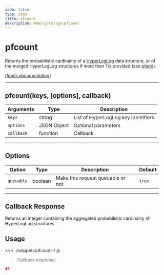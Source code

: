 ```yaml
---
code: false
type: page
title: pfcount
description: MemoryStorage:pfcount
---
```


# pfcount

Returns the probabilistic cardinality of a [HyperLogLog](https://en.wikipedia.org/wiki/HyperLogLog) data structure, or of the merged HyperLogLog structures if more than 1 is provided (see [pfadd](/sdk/js/5/memory-storage/pfadd)).

[[_Redis documentation_]](https://redis.io/commands/pfcount)

---

## pfcount(keys, [options], callback)

| Arguments  | Type        | Description                         |
| ---------- | ----------- | ----------------------------------- |
| `keys`     | string      | List of HyperLogLog key identifiers |
| `options`  | JSON Object | Optional parameters                 |
| `callback` | function    | Callback                            |

---

## Options

| Option     | Type    | Description                       | Default |
| ---------- | ------- | --------------------------------- | ------- |
| `queuable` | boolean | Make this request queuable or not | `true`  |

---

## Callback Response

Returns an integer containing the aggregated probabilistic cardinality of HyperLogLog structures.

## Usage

<<< ./snippets/pfcount-1.js

> Callback response:

```json
42
```
